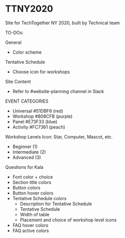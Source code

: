 # TTNY2020
Site for TechTogether NY 2020, built by Technical team

TO-DOs:

General
- Color scheme

Tentative Schedule
- Choose icon for workshops

Site Content
- Refer to #website-planning channel in Slack


EVENT CATEGORIES
- Universal #51DBF6 (red)
- Workshop #808CFB (purple)
- Panel #E73F33 (blue)
- Activity #FC7361 (peach)

Workshop Levels
Icon: Star, Computer, Mascot, etc.
- Beginner (1)
- Intermediate (2)
- Advanced (3)

Questions for Kala
- Font color + choice
- Section title colors
- Button colors
- Button hover colors
- Tentative Schedule colors
    - Description for Tentative Schedule
    - Tentative Schedule 
    - Width of table
    - Placement and choice of workshop level icons
- FAQ hover colors
- FAQ active colors

